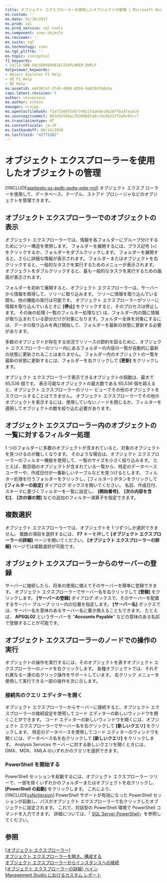 ```yaml
---
title: オブジェクト エクスプローラーを使用したオブジェクトの管理 | Microsoft Docs
ms.custom: ''
ms.date: 01/19/2017
ms.prod: sql
ms.prod_service: sql-tools
ms.component: ssms-objects
ms.reviewer: ''
ms.suite: sql
ms.technology: ssms
ms.tgt_pltfrm: ''
ms.topic: conceptual
f1_keywords:
- sql13.SWB.SQLSERVEROBJECTEXPLORER.DHELP
helpviewer_keywords:
- Object Explorer F1 Help
- OE F1 Help
- OE Help
ms.assetid: e60367a7-3fdd-40b8-82bb-9e819d78de5a
caps.latest.revision: 5
author: stevestein
ms.author: sstein
manager: craigg
ms.openlocfilehash: f3af3160f5d6774921faa6de14b2bff0a47ac5c0
ms.sourcegitcommit: 603d2e588ac7b36060fa0cc9c8621ff2a6c0fcc7
ms.translationtype: HT
ms.contentlocale: ja-JP
ms.lasthandoff: 08/14/2018
ms.locfileid: "42775302"
---
```

# <a name="manage-objects-by-using-object-explorer"></a>オブジェクト エクスプローラーを使用したオブジェクトの管理
[!INCLUDE[appliesto-ss-asdb-asdw-pdw-md](../../includes/appliesto-ss-asdb-asdw-pdw-md.md)]
オブジェクト エクスプ ローラーを使用して、データベース、テーブル、ストアド プロシージャなどのオブジェクトを管理できます。  
  
## <a name="viewing-objects-in-object-explorer"></a>オブジェクト エクスプローラーでのオブジェクトの表示  
オブジェクト エクスプローラーでは、情報を各フォルダーにグループ分けするためにツリー構造を使用します。 フォルダーを展開するには、プラス記号 (+) をクリックするか、フォルダーをダブルクリックします。 フォルダーを展開すると、さらに詳細な情報が表示されます。 フォルダーまたはオブジェクトを右クリックすると、一般的なタスクを実行するためのメニューが表示されます。 オブジェクトをダブルクリックすると、最も一般的なタスクを実行するための画面が表示されます。  
  
フォルダーを初めて展開すると、オブジェクト エクスプローラーは、サーバーから情報を取得して、ツリーに取り込みます。 ツリーに情報を取り込んでいる間も、他の機能の実行は可能です。 オブジェクト エクスプローラーがツリーに情報を取り込んでいるときに **[停止]** をクリックすると、そのプロセスは停止します。 その後の処理 (一覧のフィルター処理など) は、フォルダー内の既に情報が取り込まれている部分だけが対象になります。フォルダー全体を対象にするには、データの取り込みを再び開始して、フォルダーを最新の状態に更新する必要があります。  
  
多数のオブジェクトが存在する状況でリソースの節約を図るために、オブジェクト エクスプローラーのツリー内にあるフォルダーの内容の一覧が自動的に最新の状態に更新されることはありません。 フォルダー内のオブジェクトの一覧を最新の状態に更新するには、フォルダーを右クリックして **[更新]** をクリックします。  
  
オブジェクト エクスプローラーで表示できるオブジェクトの個数は、最大で 65,536 個です。 表示可能なオブジェクトの最大数である 65,536 個を超えると、オブジェクト エクスプローラーのツリー ビューでその他のオブジェクトをスクロールすることはできません。 オブジェクト エクスプローラーでその他のオブジェクトを表示するには、使用していないノードを閉じるか、フィルターを適用してオブジェクトの数を絞り込む必要があります。  
  
## <a name="filtering-the-list-of-objects-in-object-explorer"></a>オブジェクト エクスプローラー内のオブジェクトの一覧に対するフィルター処理  
1 つのフォルダーに多数のオブジェクトが含まれていると、対象のオブジェクトを見つけるのが難しくなります。 そのような場合は、オブジェクト エクスプローラーのフィルター機能を使用して、一覧のサイズを小さく絞り込みます。 たとえば、数百個のオブジェクトが含まれている一覧から、特定のデータベース ユーザーや、作成日付が一番新しいテーブルなどを見つけるとします。 フィルター処理を行うフォルダーをクリックし、[フィルター] ボタンをクリックして **[フィルターの設定]** ダイアログ ボックスを開いてください。 名前、作成日付、スキーマに基づくフィルターを一覧に設定し、 **[開始番号]**、 **[次の内容を含む]**、 **[次の値の間]** などの追加のフィルター演算子を指定できます。  
  
## <a name="multi-select"></a>複数選択  
オブジェクト エクスプローラーでは、オブジェクトを 1 つずつしか選択できません。 複数の項目を選択するには、 **F7** キーを押して **[オブジェクト エクスプローラーの詳細]** ページを開いてください。 **[オブジェクト エクスプローラーの詳細]** ページでは複数選択が可能です。  
  
## <a name="register-a-server-from-object-explorer"></a>オブジェクト エクスプローラーからのサーバーの登録  
サーバーに接続したら、将来の使用に備えてそのサーバーを簡単に登録できます。 オブジェクト エクスプローラーでサーバー名を右クリックして **[登録]** をクリックします。 **[サーバーの登録]** ダイアログ ボックスで、そのサーバーを配置するサーバー グループ ツリー内の位置を指定します。 **[サーバー名]** ボックスでは、サーバー名を意味のあるサーバー名に置き換えることもできます。 たとえば、 **APSQL02** というサーバーを "**Accounts Payable**" などの意味のある名前で登録することが可能です。  
  
## <a name="performing-actions-on-object-explorer-nodes"></a>オブジェクト エクスプローラーのノードでの操作の実行  
オブジェクトの操作を実行するには、そのオブジェクトを表すオブジェクト エクスプローラーのノードを右クリックします。 各種オブジェクトでは、それぞれ異なる一連の右クリック操作をサポートしています。 右クリック メニューを使用して実行できる一部の操作を次に示します。  
  
### <a name="open-a-connected-query-editor"></a>接続先のクエリ エディターを開く  
オブジェクト エクスプローラーからサーバーに接続すると、オブジェクト エクスプローラーの接続設定を使用してコード エディターの新しいウィンドウを開くことができます。 コード エディターの新しいウィンドウを開くには、オブジェクト エクスプローラーでサーバー名を右クリックして **[新しいクエリ]** をクリックします。 特定のデータベースを使用してコード エディターのウィンドウを開くには、データベース名を右クリックして **[新しいクエリ]** をクリックします。 Analysis Services サーバーに対する新しいクエリを開くときには、DMX、MDX、XMLA のいずれかのクエリを選択できます。  
  
### <a name="start-powershell"></a>PowerShell を開始する  
PowerShell セッションを起動するには、オブジェクト エクスプローラー ツリーで、一部を除くいずれかのフォルダーまたはオブジェクトを右クリックし、 **[PowerShell の起動]** をクリックします。 これにより、 [!INCLUDE[ssNoVersion](../../includes/ssnoversion-md.md)] PowerShell サポートが有効になった PowerShell セッションが起動し、パスがオブジェクト エクスプローラーで右クリックしたオブジェクトに設定されます。 これで、対話型の PowerShell 環境で PowerShell コマンドを入力できます。 詳細については、「 [SQL Server PowerShell](http://msdn.microsoft.com/89b70725-bbe7-4ffe-a27d-2a40005a97e7)」を参照してください。  
  
## <a name="see-also"></a>参照  
[[オブジェクト エクスプローラー]](../../ssms/object/object-explorer.md)  
[オブジェクト エクスプローラーを開き、構成する](../../ssms/object/open-and-configure-object-explorer.md)  
[オブジェクト エクスプローラーからインスタンスへの接続](../../ssms/object/connect-to-an-instance-from-object-explorer.md)  
[[オブジェクト エクスプローラーの詳細] ペイン](../../ssms/object/object-explorer-details-pane.md)  
[Management Studio におけるカスタム レポート](../../ssms/object/custom-reports-in-management-studio.md)  
  
